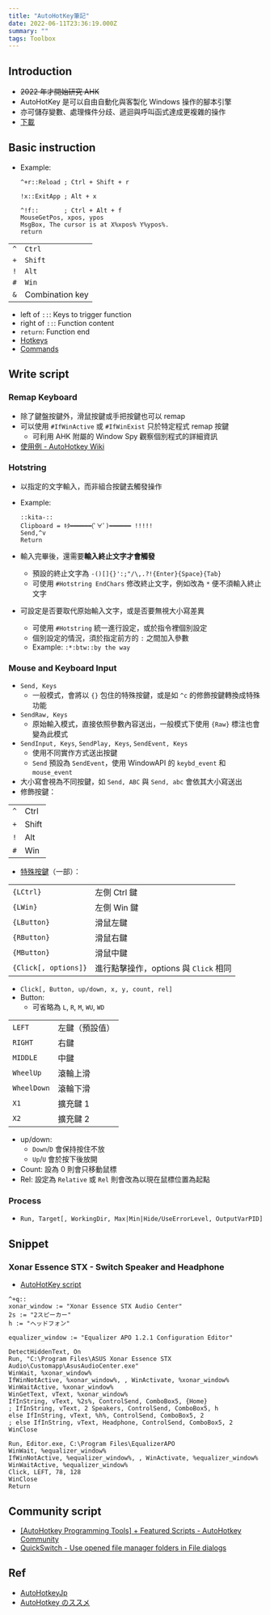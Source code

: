 ```yaml
---
title: "AutoHotKey筆記"
date: 2022-06-11T23:36:19.000Z
summary: ""
tags: Toolbox
---
```


## Introduction

- ~~2022 年才開始研究 AHK~~
- AutoHotKey 是可以自由自動化與客製化 Windows 操作的腳本引擎
- 亦可儲存變數、處理條件分歧、遞迴與呼叫函式達成更複雜的操作
- [下載](https://www.autohotkey.com/download/ahk-install.exe)

## Basic instruction

- Example:

  ```ahk
  ^+r::Reload ; Ctrl + Shift + r

  !x::ExitApp ; Alt + x

  ^!f::       ; Ctrl + Alt + f
  MouseGetPos, xpos, ypos
  MsgBox, The cursor is at X%xpos% Y%ypos%.
  return
  ```

|     |                 |
| --- | --------------- |
| `^` | `Ctrl`          |
| `+` | `Shift`         |
| `!` | `Alt`           |
| `#` | `Win`           |
| `&` | Combination key |

- left of `::`: Keys to trigger function
- right of `::`: Function content
- `return`: Function end
- [Hotkeys](https://www.autohotkey.com/docs/Hotkeys.htm)
- [Commands](https://ahkwiki.net/Commands_Category)

## Write script

### Remap Keyboard

- 除了鍵盤按鍵外，滑鼠按鍵或手把按鍵也可以 remap
- 可以使用 `#IfWinActive` 或 `#IfWinExist` 只於特定程式 remap 按鍵
  - 可利用 AHK 附屬的 Window Spy 觀察個別程式的詳細資訊
- [使用例 - AutoHotkey Wiki](https://ahkwiki.net/Examples)

### Hotstring

- 以指定的文字輸入，而非組合按鍵去觸發操作
- Example:

  ```ahk
  ::kita-::
  Clipboard = ｷﾀ━━━━━━(ﾟ∀ﾟ)━━━━━━ !!!!!
  Send,^v
  Return
  ```

- 輸入完畢後，還需要**輸入終止文字才會觸發**
  - 預設的終止文字為 `-()[]{}':;"/\,.?!{Enter}{Space}{Tab}`
  - 可使用 `#Hotstring EndChars` 修改終止文字，例如改為 `*` 便不須輸入終止文字
- 可設定是否要取代原始輸入文字，或是否要無視大小寫差異
  - 可使用 `#Hotstring` 統一進行設定，或於指令裡個別設定
  - 個別設定的情況，須於指定前方的 `:` 之間加入參數
  - Example: `:*:btw::by the way`

### Mouse and Keyboard Input

- `Send, Keys`
  - 一般模式，會將以 `{}` 包住的特殊按鍵，或是如 `^c` 的修飾按鍵轉換成特殊功能
- `SendRaw, Keys`
  - 原始輸入模式，直接依照參數內容送出，一般模式下使用 `{Raw}` 標注也會變為此模式
- `SendInput, Keys`, `SendPlay, Keys`, `SendEvent, Keys`
  - 使用不同實作方式送出按鍵
  - `Send` 預設為 `SendEvent`，使用 WindowAPI 的 `keybd_event` 和 `mouse_event`
- 大小寫會視為不同按鍵，如 `Send, ABC` 與 `Send, abc` 會依其大小寫送出
- 修飾按鍵：

|     |       |
| --- | ----- |
| `^` | Ctrl  |
| `+` | Shift |
| `!` | Alt   |
| `#` | Win   |

- [特殊按鍵](https://ahkwiki.net/Send#.E7.89.B9.E6.AE.8A.E3.82.AD.E3.83.BC.E5.90.8D.E4.B8.80.E8.A6.A7)（一部）：

|                      |                                       |
| -------------------- | ------------------------------------- |
| `{LCtrl}`            | 左側 Ctrl 鍵                          |
| `{LWin}`             | 左側 Win 鍵                           |
| `{LButton}`          | 滑鼠左鍵                              |
| `{RButton}`          | 滑鼠右鍵                              |
| `{MButton}`          | 滑鼠中鍵                              |
| `{Click[, options]}` | 進行點擊操作，options 與 `Click` 相同 |

- `Click[, Button, up/down, x, y, count, rel]`
- Button:
  - 可省略為 `L`, `R`, `M`, `WU`, `WD`

|             |                |
| ----------- | -------------- |
| `LEFT`      | 左鍵（預設值） |
| `RIGHT`     | 右鍵           |
| `MIDDLE`    | 中鍵           |
| `WheelUp`   | 滾輪上滑       |
| `WheelDown` | 滾輪下滑       |
| `X1`        | 擴充鍵 1       |
| `X2`        | 擴充鍵 2       |

- up/down:
  - `Down`/`D` 會保持按住不放
  - `Up`/`U` 會於按下後放開
- Count: 設為 0 則會只移動鼠標
- Rel: 設定為 `Relative` 或 `Rel` 則會改為以現在鼠標位置為起點

### Process

- `Run, Target[, WorkingDir, Max|Min|Hide/UseErrorLevel, OutputVarPID]`

## Snippet

### Xonar Essence STX - Switch Speaker and Headphone

- [AutoHotKey script](https://www.amazon.com/review/R17HDTKPBDSYSX?ASIN=B001OV789U)

```
^+q::
xonar_window := "Xonar Essence STX Audio Center"
2s := "2スピーカー"
h := "ヘッドフォン"

equalizer_window := "Equalizer APO 1.2.1 Configuration Editor"

DetectHiddenText, On
Run, "C:\Program Files\ASUS Xonar Essence STX Audio\Customapp\AsusAudioCenter.exe"
WinWait, %xonar_window%
IfWinNotActive, %xonar_window%, , WinActivate, %xonar_window%
WinWaitActive, %xonar_window%
WinGetText, vText, %xonar_window%
IfInString, vText, %2s%, ControlSend, ComboBox5, {Home}
; IfInString, vText, 2 Speakers, ControlSend, ComboBox5, h
else IfInString, vText, %h%, ControlSend, ComboBox5, 2
; else IfInString, vText, Headphone, ControlSend, ComboBox5, 2
WinClose

Run, Editor.exe, C:\Program Files\EqualizerAPO
WinWait, %equalizer_window%
IfWinNotActive, %equalizer_window%, , WinActivate, %equalizer_window%
WinWaitActive, %equalizer_window%
Click, LEFT, 78, 128
WinClose
Return
```

## Community script

- [[AutoHotkey Programming Tools] + Featured Scripts - AutoHotkey Community](https://www.autohotkey.com/boards/viewtopic.php?t=4161)
- [QuickSwitch - Use opened file manager folders in File dialogs](https://www.autohotkey.com/boards/viewtopic.php?style=19&t=102377)

## Ref

- [AutoHotkeyJp](https://sites.google.com/site/autohotkeyjp/)
- [AutoHotkey のススメ](https://qiita.com/ryoheiszk/items/092cc5d76838cb5a13f1)
